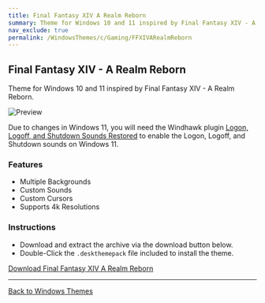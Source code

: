 ```yaml
---
title: Final Fantasy XIV A Realm Reborn
summary: Theme for Windows 10 and 11 inspired by Final Fantasy XIV - A Realm Reborn
nav_exclude: true
permalink: /WindowsThemes/c/Gaming/FFXIVARealmReborn
---
```


## Final Fantasy XIV - A Realm Reborn

Theme for Windows 10 and 11 inspired by Final Fantasy XIV - A Realm Reborn.

![Preview](https://gitlab.com/the-back-room/deskthemepacks/sfw/ffxiv-arr/-/raw/main/Extras/Preview.bmp)

Due to changes in Windows 11, you will need the Windhawk plugin [Logon, Logoff, and Shutdown Sounds Restored](https://windhawk.net/mods/logon-logoff-shutdown-sounds) to enable the Logon, Logoff, and Shutdown sounds on Windows 11.

### Features

- Multiple Backgrounds
- Custom Sounds
- Custom Cursors
- Supports 4k Resolutions

### Instructions

- Download and extract the archive via the download button below.
- Double-Click the `.deskthemepack` file included to install the theme.

<a href="https://gitlab.com/the-back-room/deskthemepacks/sfw/ffxiv-arr/-/archive/main/ffxiv-arr-main.zip" class="btn btn--primary btn--lg" target="_blank" rel="noopener noreferrer">Download Final Fantasy XIV A Realm Reborn</a>

---

<a href="/WindowsThemes" class="btn btn--secondary btn--sm">Back to Windows Themes</a>